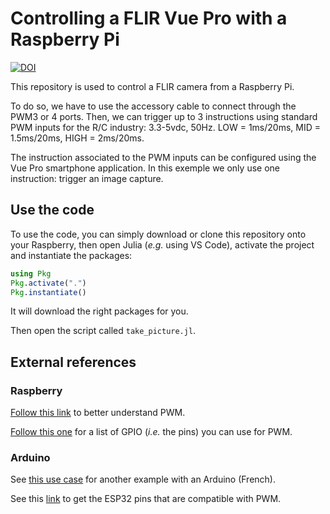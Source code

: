 # Controlling a FLIR Vue Pro with a Raspberry Pi

[![DOI](https://zenodo.org/badge/384170107.svg)](https://doi.org/10.5281/zenodo.14862497)

This repository is used to control a FLIR camera from a Raspberry Pi.

To do so, we have to use the accessory cable to connect through the PWM3 or 4 ports. Then, we can trigger up to 3 instructions using standard PWM inputs for the R/C industry: 3.3-5vdc, 50Hz. LOW = 1ms/20ms, MID = 1.5ms/20ms, HIGH = 2ms/20ms.

The instruction associated to the PWM inputs can be configured using the Vue Pro smartphone application. In this exemple we only use one instruction: trigger an image capture.

## Use the code

To use the code, you can simply download or clone this repository onto your Raspberry, then open Julia
(*e.g.* using VS Code), activate the project and instantiate the packages:

```julia
using Pkg
Pkg.activate(".")
Pkg.instantiate()
```

It will download the right packages for you.

Then open the script called `take_picture.jl`.

## External references

### Raspberry

[Follow this link](https://embeddedcircuits.com/raspberry-pi/tutorial/how-to-generate-pwm-signal-from-raspberry-pi) to better understand PWM.

[Follow this one](https://www.raspberrypi.org/documentation/usage/gpio/) for a list of GPIO (*i.e.* the pins) you can use for PWM.

### Arduino

See [this use case](https://forum.arduino.cc/index.php?topic=530180.0) for another example with an Arduino (French).

See this [link](https://randomnerdtutorials.com/esp32-pinout-reference-gpios/) to get the ESP32 pins that are compatible with PWM.
